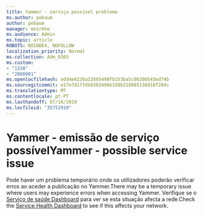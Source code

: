 ```yaml
---
title: Yammer - serviço possível problema
ms.author: pebaum
author: pebaum
manager: mnirkhe
ms.audience: Admin
ms.topic: article
ROBOTS: NOINDEX, NOFOLLOW
localization_priority: Normal
ms.collection: Adm_O365
ms.custom:
- "1338"
- "2800001"
ms.openlocfilehash: edd4e8236a33565490fb153ba5c06300543ed74b
ms.sourcegitcommit: e17e7d17fdb638349bb320b318085138d18f284c
ms.translationtype: MT
ms.contentlocale: pt-PT
ms.lasthandoff: 07/16/2019
ms.locfileid: "35752910"
---
```

# <a name="yammer---possible-service-issue"></a><span data-ttu-id="adc8c-102">Yammer - emissão de serviço possível</span><span class="sxs-lookup"><span data-stu-id="adc8c-102">Yammer - possible service issue</span></span>

<span data-ttu-id="adc8c-103">Pode haver um problema temporário onde os utilizadores poderão verificar erros ao aceder a publicação no Yammer.</span><span class="sxs-lookup"><span data-stu-id="adc8c-103">There may be a temporary issue where users may experience errors when accessing Yammer.</span></span> <span data-ttu-id="adc8c-104">Verifique se o [Serviço de saúde Dashboard](https://admin.microsoft.com/AdminPortal/Home#/servicehealth) para ver se esta situação afecta a rede.</span><span class="sxs-lookup"><span data-stu-id="adc8c-104">Check the [Service Health Dashboard](https://admin.microsoft.com/AdminPortal/Home#/servicehealth) to see if this affects your network.</span></span>
